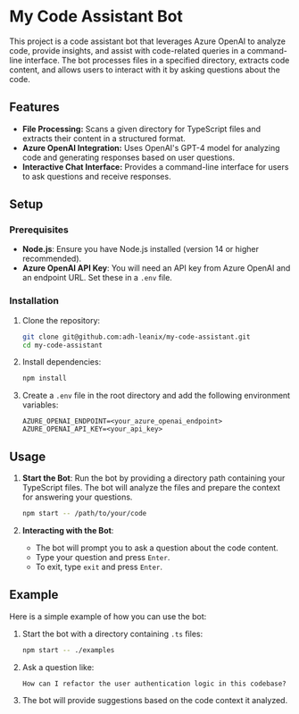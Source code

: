 # My Code Assistant Bot

This project is a code assistant bot that leverages Azure OpenAI to analyze code, provide insights, and assist with code-related queries in a command-line interface. The bot processes files in a specified directory, extracts code content, and allows users to interact with it by asking questions about the code.

## Features

- **File Processing:** Scans a given directory for TypeScript files and extracts their content in a structured format.
- **Azure OpenAI Integration:** Uses OpenAI's GPT-4 model for analyzing code and generating responses based on user questions.
- **Interactive Chat Interface:** Provides a command-line interface for users to ask questions and receive responses.

## Setup

### Prerequisites

- **Node.js**: Ensure you have Node.js installed (version 14 or higher recommended).
- **Azure OpenAI API Key**: You will need an API key from Azure OpenAI and an endpoint URL. Set these in a `.env` file.

### Installation

1. Clone the repository:

   ```bash
   git clone git@github.com:adh-leanix/my-code-assistant.git
   cd my-code-assistant
   ```

2. Install dependencies:

   ```bash
   npm install
   ```

3. Create a `.env` file in the root directory and add the following environment variables:
   ```
   AZURE_OPENAI_ENDPOINT=<your_azure_openai_endpoint>
   AZURE_OPENAI_API_KEY=<your_api_key>
   ```

## Usage

1. **Start the Bot**:
   Run the bot by providing a directory path containing your TypeScript files. The bot will analyze the files and prepare the context for answering your questions.

   ```bash
   npm start -- /path/to/your/code
   ```

2. **Interacting with the Bot**:
   - The bot will prompt you to ask a question about the code content.
   - Type your question and press `Enter`.
   - To exit, type `exit` and press `Enter`.

## Example

Here is a simple example of how you can use the bot:

1. Start the bot with a directory containing `.ts` files:

   ```bash
   npm start -- ./examples
   ```

2. Ask a question like:

   ```
   How can I refactor the user authentication logic in this codebase?
   ```

3. The bot will provide suggestions based on the code context it analyzed.
